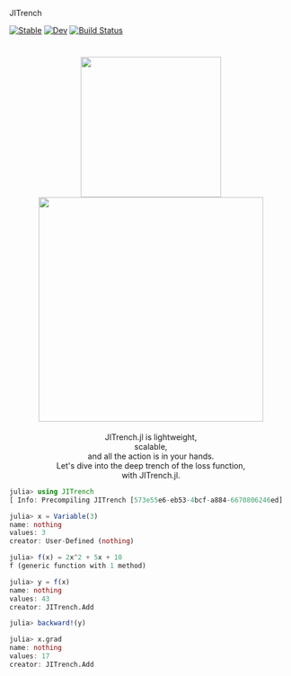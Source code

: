 JITrench

[![Stable](https://img.shields.io/badge/docs-stable-blue.svg)](https://abap34.github.io/JITrench.jl/stable)
[![Dev](https://img.shields.io/badge/docs-dev-blue.svg)](https://abap34.github.io/JITrench.jl/dev)
[![Build Status](https://travis-ci.com/abap34/JITrench.jl.svg?branch=master)](https://travis-ci.com/abap34/JITrench.jl)
<h1 align="center">
  <img src=https://cdn.discordapp.com/attachments/810478331790491681/855696564952367134/unknown.png  width=250><br/>
  <img src=https://cdn.discordapp.com/attachments/810478331790491681/855763093072904192/unknown.png width=400>
</h1>
<p align="center">JITrench.jl is lightweight, <br>scalable, <br>and all the action is in your hands.<br>Let's dive into the deep trench of the loss function, <br>with JITrench.jl.</b></p>




```julia                                                 
julia> using JITrench
[ Info: Precompiling JITrench [573e55e6-eb53-4bcf-a884-6670806246ed]

julia> x = Variable(3)
name: nothing
values: 3
creator: User-Defined (nothing)

julia> f(x) = 2x^2 + 5x + 10
f (generic function with 1 method)

julia> y = f(x)
name: nothing
values: 43
creator: JITrench.Add

julia> backward!(y)

julia> x.grad
name: nothing
values: 17
creator: JITrench.Add
```
